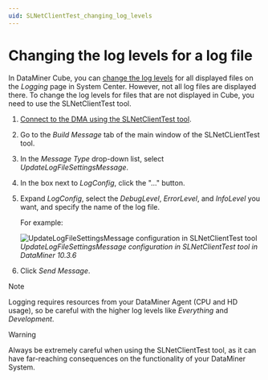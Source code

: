 ```yaml
---
uid: SLNetClientTest_changing_log_levels
---
```


# Changing the log levels for a log file

In DataMiner Cube, you can [change the log levels](xref:DataMiner_logging#changing-log-levels) for all displayed files on the *Logging* page in System Center. However, not all log files are displayed there. To change the log levels for files that are not displayed in Cube, you need to use the SLNetClientTest tool.

1. [Connect to the DMA using the SLNetClientTest tool](xref:Connecting_to_a_DMA_with_the_SLNetClientTest_tool).

1. Go to the *Build Message* tab of the main window of the SLNetCLientTest tool.

1. In the *Message Type* drop-down list, select *UpdateLogFileSettingsMessage*.

1. In the box next to *LogConfig*, click the "..." button.

1. Expand *LogConfig*, select the *DebugLevel*, *ErrorLevel*, and *InfoLevel* you want, and specify the name of the log file.

   For example:

   ![UpdateLogFileSettingsMessage configuration in SLNetClientTest tool](~/user-guide/images/SLNetClientTest_UpdateLogFileSettingsMessage.png)<br>
   *UpdateLogFileSettingsMessage configuration in SLNetClientTest tool in DataMiner 10.3.6*

1. Click *Send Message*.

> [!NOTE]
> Logging requires resources from your DataMiner Agent (CPU and HD usage), so be careful with the higher log levels like *Everything* and *Development*.

> [!WARNING]
> Always be extremely careful when using the SLNetClientTest tool, as it can have far-reaching consequences on the functionality of your DataMiner System.
